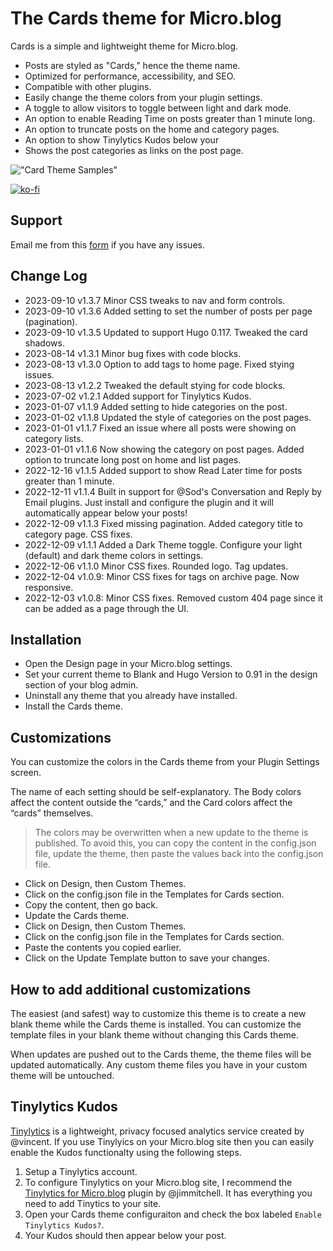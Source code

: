 # The Cards theme for Micro.blog

Cards is a simple and lightweight theme for Micro.blog.

- Posts are styled as "Cards,” hence the theme name.
- Optimized for performance, accessibility, and SEO.
- Compatible with other plugins.
- Easily change the theme colors from your plugin settings.
- A toggle to allow visitors to toggle between light and dark mode.
- An option to enable Reading Time on posts greater than 1 minute long.
- An option to truncate posts on the home and category pages.
- An option to show Tinylytics Kudos below your
- Shows the post categories as links on the post page.

!["Card Theme Samples"](https://raw.githubusercontent.com/ericgregorich/micro-blog-cards-theme/master/screenshot.png)

[![ko-fi](https://ko-fi.com/img/githubbutton_sm.svg)](https://ko-fi.com/M4M0DLOZR)

## Support

Email me from this [form](https://ericgregorich.com/email/) if you have any issues.

## Change Log

- 2023-09-10 v1.3.7 Minor CSS tweaks to nav and form controls.
- 2023-09-10 v1.3.6 Added setting to set the number of posts per page (pagination).
- 2023-09-10 v1.3.5 Updated to support Hugo 0.117. Tweaked the card shadows.
- 2023-08-14 v1.3.1 Minor bug fixes with code blocks.
- 2023-08-13 v1.3.0 Option to add tags to home page. Fixed stying issues.
- 2023-08-13 v1.2.2 Tweaked the default stying for code blocks.
- 2023-07-02 v1.2.1 Added support for Tinylytics Kudos.
- 2023-01-07 v1.1.9 Added setting to hide categories on the post.
- 2023-01-02 v1.1.8 Updated the style of categories on the post pages.
- 2023-01-01 v1.1.7 Fixed an issue where all posts were showing on category lists.
- 2023-01-01 v1.1.6 Now showing the category on post pages. Added option to truncate long post on home and list pages.
- 2022-12-16 v1.1.5 Added support to show Read Later time for posts greater than 1 minute.
- 2022-12-11 v1.1.4 Built in support for @Sod's Conversation and Reply by Email plugins. Just install and configure the plugin and it will automatically appear below your posts!
- 2022-12-09 v1.1.3 Fixed missing pagination. Added category title to category page. CSS fixes.
- 2022-12-09 v1.1.1 Added a Dark Theme toggle. Configure your light (default) and dark theme colors in settings.
- 2022-12-06 v1.1.0 Minor CSS fixes. Rounded logo. Tag updates.
- 2022-12-04 v1.0.9: Minor CSS fixes for tags on archive page. Now responsive.
- 2022-12-03 v1.0.8: Minor CSS fixes. Removed custom 404 page since it can be added as a page through the UI.

## Installation

- Open the Design page in your Micro.blog settings.
- Set your current theme to Blank and Hugo Version to 0.91 in the design section of your blog admin.
- Uninstall any theme that you already have installed.
- Install the Cards theme.

## Customizations

You can customize the colors in the Cards theme from your Plugin Settings screen.

The name of each setting should be self-explanatory. The Body colors affect the content outside the “cards,” and the Card colors affect the “cards” themselves.

> The colors may be overwritten when a new update to the theme is published. To avoid this, you can copy the content in the config.json file, update the theme, then paste the values back into the config.json file.

- Click on Design, then Custom Themes.
- Click on the config.json file in the Templates for Cards section.
- Copy the content, then go back.
- Update the Cards theme.
- Click on Design, then Custom Themes.
- Click on the config.json file in the Templates for Cards section.
- Paste the contents you copied earlier.
- Click on the Update Template button to save your changes.

## How to add additional customizations

The easiest (and safest) way to customize this theme is to create a new blank theme while the Cards theme is installed. You can customize the template files in your blank theme without changing this Cards theme.

When updates are pushed out to the Cards theme, the theme files will be updated automatically. Any custom theme files you have in your custom theme will be untouched.

## Tinylytics Kudos
[Tinylytics](https://tinylytics.app) is a lightweight, privacy focused analytics service created by @vincent. If you use Tinylyics on your Micro.blog site then you can easily enable the Kudos functionalty using the following steps.
1. Setup a Tinylytics account.
2. To configure Tinylytics on your Micro.blog site, I recommend the [Tinylytics for Micro.blog](https://micro.blog/account/plugins/view/101) plugin by @jimmitchell. It has everything you need to add Tinytics to your site. 
3. Open your Cards theme configuraiton and check the box labeled `Enable Tinylytics Kudos?`.
4. Your Kudos should then appear below your post.

